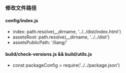### 修改文件路径
  #### config/index.js
  - index: path.resolve(__dirname, '../../dist/index.html')
  - assetsRoot: path.resolve(__dirname, '../../dist')
  - assetsPublicPath: '/liang/'
  #### build/check-versions.js  &&  build/utils.js
  - const packageConfig = require('../../package.json')

